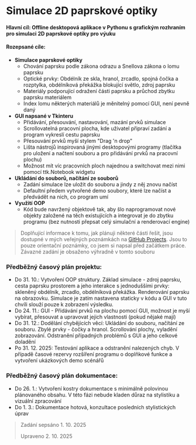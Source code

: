 # Simulace 2D paprskové optiky
#### Hlavní cíl: Offline desktopová aplikace v Pythonu s grafickým rozhraním pro simulaci 2D paprskové optiky pro výuku
#### Rozepsané cíle:
- **Simulace paprskové optiky**
  - Chování paprsku podle zákona odrazu a Snellova zákona o lomu paprsku
  - Optické prvky: Obdélník ze skla, hranol, zrcadlo, spojná čočka a rozptylka, obdélníková překážka blokující světlo, zdroj paprsku
  - Materiály podporující odražení části paprsku a průchod zbytku paprsku materiálem
  - Index lomu některých materiálů je měnitelný pomocí GUI, není pevně daný
- **GUI napsané v Tkinteru**
  - Přidávání, přesouvání, nastavování, mazání prvků simulace
  - Scrollovatelná pracovní plocha, kde uživatel připraví zadání a program vykreslí cestu paprsku
  - Přesouvání prvků myší stylem "Drag 'n drop"
  - Lišta nástrojů inspirovaná jinými desktopovými programy (tlačítka pro uložení a načtení souboru a pro přidávání prvků na pracovní plochu)
  - Možnost mít víc pracovních ploch najednou a switchovat mezi nimi pomocí ttk.Notebook widgetu
- **Ukládání do souborů, načítání ze souborů**
  - Zadání simulace lze uložit do souboru a jindy z něj znovu načíst
  - Defaultní předem vytvořené demo soubory, které lze načíst a předvádět na nich, co program umí
- **Využití OOP**
  - Kód bude navržený objektově tak, aby šlo naprogramovat nové objekty založené na těch existujících a integrovat je do zbytku programu (bez nutnosti přepsat celý simulační a renderovací engine)

> Doplňující informace k tomu, jak plánuji některé části řešit, jsou dostupné v mých veřejných poznámkách na [GitHub Projects](https://github.com/users/Rdandamanda/projects/1/views/1). Jsou to pouze orientační poznámky, co jsem si napsal před začátkem práce. Závazné zadání je obsaženo výhradně v tomto souboru

### Předběžný časový plán projektu:
- Do 31. 10.: Vytvoření OOP struktury. Základ simulace - zdroj paprsku, cesta paprsku prostorem a jeho interakce s jednoduššími prvky: skleněný obdélník, zrcadlo, obdélníková překážka. Renderování paprsku na obrazovku. Simulace je zatím nastavena staticky v kódu a GUI v tuto chvíli slouží pouze k zobrazení výsledku.
- Do 24. 11.: GUI - Přidávání prvků na plochu pomocí GUI, možnost je myší vybírat, přesouvat a upravovat jejich vlastnosti (pokud nějaké mají)
- Do 31. 12.: Dodělání chybějících věcí: Ukládání do souboru, načítání ze souboru. Zbylé prvky - čočky a hranol. Scrollování plochy, vyladění zobrazování. Odstranění případných problémů s GUI a jeho celkové doladění
- Po 31. 12. 2025: Testování aplikace a odstranění nalezených chyb. V případě časové rezervy rozšíření programu o doplňkové funkce a vytvoření ukázkových demo scénářů

### Předběžný časový plán dokumentace:
- Do 26. 1.: Vytvoření kostry dokumentace s minimálně polovinou plánovaného obsahu. V této fázi nebude kladen důraz na stylistiku a vizuální zpracování
- Do 1. 3.: Dokumentace hotová, konzultace posledních stylistických úprav

> Zadání sepsáno 1. 10. 2025
> 
> Upraveno 2. 10. 2025
